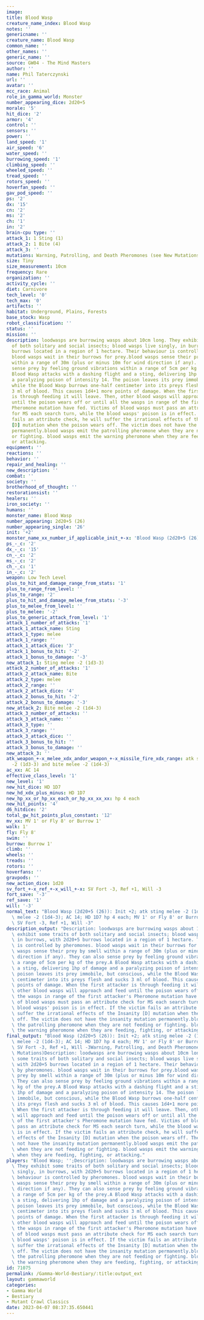 ```yaml
---
image:
title: Blood Wasp
creature_name_index: Blood Wasp
notes: ''
genericname: ''
creature_name: Blood Wasp
common_name: ''
other_names: ''
generic_name: ''
source: GW04 - The Mind Masters
author: ''
name: Phil Taterczynski
url: ''
avatar: ''
mcc_race: Animal
role_in_gamma_world: Monster
number_appearing_dice: 2d20+5
morale: '5'
hit_dice: '2'
armor: '4'
control: ''
sensors: ''
power: ''
land_speed: '1'
air_speed: '6'
water_speed: ''
burrowing_speed: '1'
climbing_speed: ''
wheeled_speed: ''
tread_speed: ''
rotors_speed: ''
hoverfan_speed: ''
gav_pod_speed: ''
ps: '2'
dx: '15'
cn: '2'
ms: '2'
ch: '1'
in: '2'
brain-cpu type: ''
attack_1: 1 Sting (1)
attack_2: 1 Bite (4)
attack_3: ''
mutations: Warning, Patrolling, and Death Pheromones (see New Mutations)
size: Tiny
size_measurement: 10cm
frequency: Rare
organization: ''
activity_cycle: ''
diet: Carnivore
tech_level: '0'
tech_max: '0'
artifacts: ''
habitat: Underground, Plains, Forests
base_stock: Wasp
robot_classification: ''
status: ''
mission: ''
description: loodwasps are burrowing wasps about 10cm long. They exhibit some traits
  of both solitary and social insects; blood wasps live singly, in burrows, with 2d20+5
  burrows located in a region of 1 hectare. Their behaviour is controlled by pheromones.
  blood wasps wait in their burrows for prey.blood wasps sense their prey by smell
  within a range of 30m (plus or minus 10m for wind direction if any). They can also
  sense prey by feeling ground vibrations within a range of 5cm per kg of the prey.A
  Blood Wasp attacks with a dashing flight and a sting, delivering 1hp of damage and
  a paralyzing poison of intensity 14. The poison leaves its prey immobile, but conscious,
  while the Blood Wasp burrows one-half centimeter into its preys flesh and sucks
  3 ml of blood. This causes 1d4+1 more points of damage. When the first attacker
  is through feeding it will leave. Then, other blood wasps will approach and feed
  until the poison wears off or until all the wasps in range of the first attacker's
  Pheromone mutation have fed. Victims of blood wasps must pass an attribute check
  for MS each search turn, while the blood wasps' poison is in effect. If the victim
  fails an attribute check, he will suffer the irrational effects of the Insanity
  [D] mutation when the poison wears off. The victim does not have the insanity mutation
  permanently.blood wasps emit the patrolling pheromone when they are not feeding
  or fighting. blood wasps emit the warning pheromone when they are feeding, fighting,
  or attacking.
equipment: ''
reactions: ''
behavior: ''
repair_and_healing: ''
new_description: ''
combat: ''
society: ''
brotherhood_of_thought: ''
restorationsist: ''
healers: ''
iron_society: ''
humans: ''
monster_name: Blood Wasp
number_appearing: 2d20+5 (26)
number_appearing_single: '26'
init: '+2'
monster_name_xx_number_if_applicable_init_+-x: 'Blood Wasp (2d20+5 (26)): Init +2'
ps_-_c: '2'
dx_-_c: '15'
cn_-_c: '2'
ms_-_c: '2'
ch_-_c: '1'
in_-_c: '2'
weapon: Low Tech Level
plus_to_hit_and_damage_range_from_stats: '1'
plus_to_range_from_level: ''
plus_to_range: '2'
plus_to_hit_and_damage_melee_from_stats: '-3'
plus_to_melee_from_level: ''
plus_to_melee: '-2'
plus_to_generic_attack_from_level: '1'
attack_1_number_of_attacks: '1'
attack_1_attack_name: Sting
attack_1_type: melee
attack_1_range: ''
attack_1_attack_dice: '3'
attack_1_bonus_to_hit: '-2'
attack_1_bonus_to_damage: '-3'
new_attack_1: Sting melee -2 (1d3-3)
attack_2_number_of_attacks: '1'
attack_2_attack_name: Bite
attack_2_type: melee
attack_2_range: ''
attack_2_attack_dice: '4'
attack_2_bonus_to_hit: '-2'
attack_2_bonus_to_damage: '-3'
new_attack_2: Bite melee -2 (1d4-3)
attack_3_number_of_attacks: ''
attack_3_attack_name: ''
attack_3_type: ''
attack_3_range: ''
attack_3_attack_dice: ''
attack_3_bonus_to_hit: ''
attack_3_bonus_to_damage: ''
new_attack_3: ''
atk_weapon_+-x_melee_xdx_andor_weapon_+-x_missile_fire_xdx_range: atk sting melee
  -2 (1d3-3) and bite melee -2 (1d4-3)
ac_xx: AC 14
effective_class_level: '1'
new_level: '1'
new_hit_dice: HD 1D7
new_hd_xdx_plus_minus: HD 1D7
new_hp_xx_or_hp_xx_each_or_hp_xx_xx_xx: hp 4 each
new_hit_points: '4'
d6_hitdice: '2'
total_gw_hit_points_plus_constant: '12'
mv_xx: MV 1' or Fly 8' or Burrow 1'
walk: 1'
fly: Fly 8'
swim: ''
burrow: Burrow 1'
climb: ''
wheels: ''
treads: ''
rotors: ''
hoverfans: ''
gravpods: ''
new_action_dice: 1d20
sv_fort_+-x_ref_+-x_will_+-x: SV Fort -3, Ref +1, Will -3
fort_save: '-3'
ref_save: '1'
will: '-3'
normal_text: "Blood Wasp (2d20+5 (26)): Init +2; atk sting melee -2 (1d3-3) and bite\
  \ melee -2 (1d4-3); AC 14; HD 1D7 hp 4 each; MV 1' or Fly 8' or Burrow 1' ; 1d20;\
  \ SV Fort -3, Ref +1, Will -3"
description_output: "Description: loodwasps are burrowing wasps about 10cm long. They\
  \ exhibit some traits of both solitary and social insects; blood wasps live singly,\
  \ in burrows, with 2d20+5 burrows located in a region of 1 hectare. Their behaviour\
  \ is controlled by pheromones. blood wasps wait in their burrows for prey.blood\
  \ wasps sense their prey by smell within a range of 30m (plus or minus 10m for wind\
  \ direction if any). They can also sense prey by feeling ground vibrations within\
  \ a range of 5cm per kg of the prey.A Blood Wasp attacks with a dashing flight and\
  \ a sting, delivering 1hp of damage and a paralyzing poison of intensity 14. The\
  \ poison leaves its prey immobile, but conscious, while the Blood Wasp burrows one-half\
  \ centimeter into its preys flesh and sucks 3 ml of blood. This causes 1d4+1 more\
  \ points of damage. When the first attacker is through feeding it will leave. Then,\
  \ other blood wasps will approach and feed until the poison wears off or until all\
  \ the wasps in range of the first attacker's Pheromone mutation have fed. Victims\
  \ of blood wasps must pass an attribute check for MS each search turn, while the\
  \ blood wasps' poison is in effect. If the victim fails an attribute check, he will\
  \ suffer the irrational effects of the Insanity [D] mutation when the poison wears\
  \ off. The victim does not have the insanity mutation permanently.blood wasps emit\
  \ the patrolling pheromone when they are not feeding or fighting. blood wasps emit\
  \ the warning pheromone when they are feeding, fighting, or attacking."
final_output: "Blood Wasp (2d20+5 (26)): Init +2; atk sting melee -2 (1d3-3) and bite\
  \ melee -2 (1d4-3); AC 14; HD 1D7 hp 4 each; MV 1' or Fly 8' or Burrow 1' ; 1d20;\
  \ SV Fort -3, Ref +1, Will -3Warning, Patrolling, and Death Pheromones (see New\
  \ Mutations)Description: loodwasps are burrowing wasps about 10cm long. They exhibit\
  \ some traits of both solitary and social insects; blood wasps live singly, in burrows,\
  \ with 2d20+5 burrows located in a region of 1 hectare. Their behaviour is controlled\
  \ by pheromones. blood wasps wait in their burrows for prey.blood wasps sense their\
  \ prey by smell within a range of 30m (plus or minus 10m for wind direction if any).\
  \ They can also sense prey by feeling ground vibrations within a range of 5cm per\
  \ kg of the prey.A Blood Wasp attacks with a dashing flight and a sting, delivering\
  \ 1hp of damage and a paralyzing poison of intensity 14. The poison leaves its prey\
  \ immobile, but conscious, while the Blood Wasp burrows one-half centimeter into\
  \ its preys flesh and sucks 3 ml of blood. This causes 1d4+1 more points of damage.\
  \ When the first attacker is through feeding it will leave. Then, other blood wasps\
  \ will approach and feed until the poison wears off or until all the wasps in range\
  \ of the first attacker's Pheromone mutation have fed. Victims of blood wasps must\
  \ pass an attribute check for MS each search turn, while the blood wasps' poison\
  \ is in effect. If the victim fails an attribute check, he will suffer the irrational\
  \ effects of the Insanity [D] mutation when the poison wears off. The victim does\
  \ not have the insanity mutation permanently.blood wasps emit the patrolling pheromone\
  \ when they are not feeding or fighting. blood wasps emit the warning pheromone\
  \ when they are feeding, fighting, or attacking."
players: "Blood Wasp; '';Description: loodwasps are burrowing wasps about 10cm long.\
  \ They exhibit some traits of both solitary and social insects; blood wasps live\
  \ singly, in burrows, with 2d20+5 burrows located in a region of 1 hectare. Their\
  \ behaviour is controlled by pheromones. blood wasps wait in their burrows for prey.blood\
  \ wasps sense their prey by smell within a range of 30m (plus or minus 10m for wind\
  \ direction if any). They can also sense prey by feeling ground vibrations within\
  \ a range of 5cm per kg of the prey.A Blood Wasp attacks with a dashing flight and\
  \ a sting, delivering 1hp of damage and a paralyzing poison of intensity 14. The\
  \ poison leaves its prey immobile, but conscious, while the Blood Wasp burrows one-half\
  \ centimeter into its preys flesh and sucks 3 ml of blood. This causes 1d4+1 more\
  \ points of damage. When the first attacker is through feeding it will leave. Then,\
  \ other blood wasps will approach and feed until the poison wears off or until all\
  \ the wasps in range of the first attacker's Pheromone mutation have fed. Victims\
  \ of blood wasps must pass an attribute check for MS each search turn, while the\
  \ blood wasps' poison is in effect. If the victim fails an attribute check, he will\
  \ suffer the irrational effects of the Insanity [D] mutation when the poison wears\
  \ off. The victim does not have the insanity mutation permanently.blood wasps emit\
  \ the patrolling pheromone when they are not feeding or fighting. blood wasps emit\
  \ the warning pheromone when they are feeding, fighting, or attacking.|"
id: 71075
permalink: /Gamma-World-Bestiary/:title:output_ext
layout: gammaworld
categories:
- Gamma World
- Bestiary
- Mutant Crawl Classics
date: 2023-04-07 08:37:35.650441
---
```

